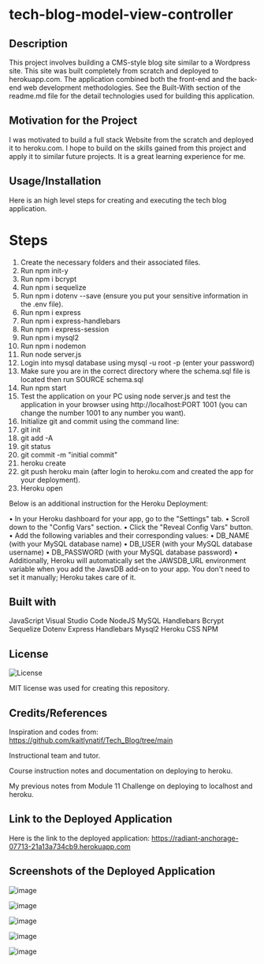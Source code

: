 # tech-blog-model-view-controller

## Description
 
This project involves building a CMS-style blog site similar to a Wordpress site. This site was built completely from scratch and deployed to herokuapp.com. The application combined both the front-end and the back-end web development methodologies. See the Built-With section of the readme.md file for the detail technologies used for building this application.


## Motivation for the Project

I was motivated to build a full stack Website from the scratch and deployed it to heroku.com. I hope to build on the skills gained from this project and apply it to similar future projects. It is a great learning experience for me.

## Usage/Installation

Here is an high level steps for creating and executing the tech blog application.

# Steps

1. Create the necessary folders and their associated files.
2. Run npm init-y
3. Run npm i bcrypt 
4. Run npm i sequelize
5. Run npm i dotenv --save (ensure you put your sensitive information in the .env file).
6. Run npm i express
7. Run npm i express-handlebars
8. Run npm i express-session
9. Run npm i mysql2
10. Run npm i nodemon
11. Run node server.js
12. Login into mysql database using mysql -u root -p (enter your password)
13. Make sure you are in the correct directory where the schema.sql file is located then run SOURCE schema.sql
14. Run npm start
15. Test the application on your PC using node server.js and test the application in your browser using http://localhost:PORT 1001 (you can change the number 1001 to any 
    number you want).
16. Initialize git and commit using the command line:
17. git init
18. git add -A
19. git status
20. git commit -m "initial commit"
21. heroku create
22. git push heroku main (after login to heroku.com and created the app for your deployment).
23. Heroku open

Below is an additional instruction for the Heroku Deployment:

•	In your Heroku dashboard for your app, go to the "Settings" tab.
•	Scroll down to the "Config Vars" section.
•	Click the "Reveal Config Vars" button.
•	Add the following variables and their corresponding values:
•	DB_NAME (with your MySQL database name)
•	DB_USER (with your MySQL database username)
•	DB_PASSWORD (with your MySQL database password)
•	Additionally, Heroku will automatically set the JAWSDB_URL environment variable when you add the JawsDB add-on to your app. You don't need to set it manually; Heroku takes care of it.

 
## Built with

JavaScript
Visual Studio Code
NodeJS
MySQL
Handlebars
Bcrypt
Sequelize
Dotenv
Express
Handlebars
Mysql2
Heroku
CSS
NPM


## License

![License](https://img.shields.io/badge/License-MIT-9cf.svg)

MIT license was used for creating this repository.

## Credits/References

Inspiration and codes from: https://github.com/kaitlynatif/Tech_Blog/tree/main

Instructional team and tutor.

Course instruction notes and documentation on deploying to heroku.

My previous notes from Module 11 Challenge on deploying to localhost and heroku.


## Link to the Deployed Application

Here is the link to the deployed application:
https://radiant-anchorage-07713-21a13a734cb9.herokuapp.com

## Screenshots of the Deployed Application
![image](https://github.com/IbrahimAllison/tech-blog-model-view-controller/assets/116689797/d905ead0-1b7a-44ff-8aa9-802bf076f771)

![image](https://github.com/IbrahimAllison/tech-blog-model-view-controller/assets/116689797/9af910c8-5f42-4edb-8f65-540e7f20867b)

![image](https://github.com/IbrahimAllison/tech-blog-model-view-controller/assets/116689797/503c06f6-0122-455b-b013-a38afb05a3c2)

![image](https://github.com/IbrahimAllison/tech-blog-model-view-controller/assets/116689797/3f5ec3e3-0582-4a69-8b9b-930a8e6c9f17)

![image](https://github.com/IbrahimAllison/tech-blog-model-view-controller/assets/116689797/f901af50-94ef-4cf9-aee1-a6a66185f98f)










